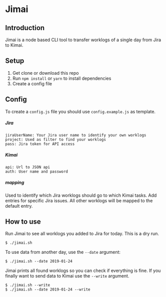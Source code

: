 # Jimai

## Introduction
Jimai is a node based CLI tool to transfer worklogs of a single day from Jira to Kimai. 

## Setup
1. Get clone or download this repo
2. Run `npm install` or `yarn` to install dependencies
3. Create a config file

## Config
To create a `config.js` file you should use `config.example.js` as template.
##### Jira
    jiraUserName: Your Jira user name to identify your own worklogs
    project: Used as filter to find your worklogs
    pass: Jira token for API access
##### Kimai
    api: Url to JSON api
    auth: User name and password 
##### mapping
Used to identify which Jira worklogs should go to which Kimai tasks.
Add entries for specific Jira issues. All other worklogs will be mapped
to the default entry.  


## How to use
Run Jimai to see all worklogs you added to Jira for today.
This is a dry run.

    $ ./jimai.sh

To use data from another day, use the `--date` argument:
       
    $ ./jimai.sh --date 2019-01-24
    
Jimai prints all found worklogs so you can check if everything is fine.
If you finally want to send data to Kimai use the `--write` argument.

    $ ./jimai.sh --write
    $ ./jimai.sh --date 2019-01-24 --write
